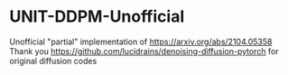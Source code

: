 # UNIT-DDPM-Unofficial

Unofficial "partial" implementation of https://arxiv.org/abs/2104.05358
Thank you https://github.com/lucidrains/denoising-diffusion-pytorch for original diffusion codes
